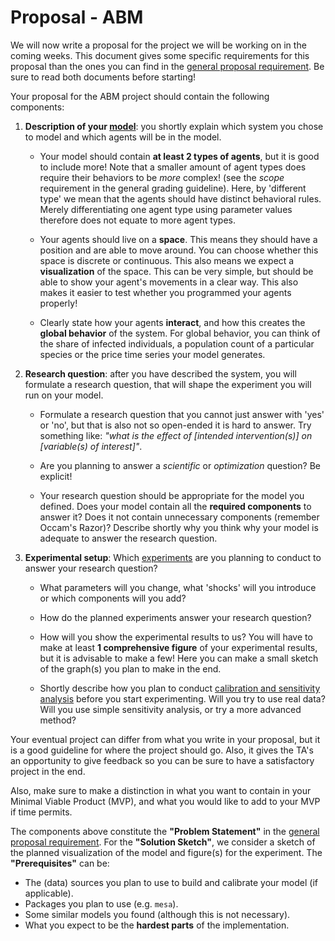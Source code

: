# Proposal - ABM

We will now write a proposal for the project we will be working on in the coming weeks. This document gives some specific requirements for this proposal than the ones you can find in the [general proposal requirement](https://project.proglab.nl/milestones/proposal). Be sure to read both documents before starting!

Your proposal for the ABM project should contain the following components:

1. **Description of your [model](https://project.proglab.nl/abm/model_theory/models)**: you shortly explain which system you chose to model and which agents will be in the model.

    * Your model should contain **at least 2 types of agents**, but it is good to include more! Note that a smaller amount of agent types does require their behaviors to be _more_ complex! (see the _scope_ requirement in the general grading guideline). Here, by 'different type' we mean that the agents should have distinct behavioral rules. Merely differentiating one agent type using parameter values therefore does not equate to more agent types.

    * Your agents should live on a **space**. This means they should have a position and are able to move around. You can choose whether this space is discrete or continuous. This also means we expect a  **visualization** of the space. This can be very simple, but should be able to show your agent's movements in a clear way. This also makes it easier to test whether you programmed your agents properly!

    * Clearly state how your agents **interact**, and how this creates the **global behavior** of the system. For global behavior, you can think of the share of infected individuals, a population count of a particular species or the price time series your model generates.

2. **Research question**: after you have described the system, you will formulate a research question, that will shape the experiment you will run on your model. 

    * Formulate a research question that you cannot just answer with 'yes' or 'no', but that is also not so open-ended it is hard to answer. Try something like: _"what is the effect of [intended intervention(s)] on [variable(s) of interest]"_.

    * Are you planning to answer a _scientific_ or _optimization_ question? Be explicit!

    * Your research question should be appropriate for the model you defined. Does your model contain all the **required components** to answer it? Does it not contain unnecessary components (remember Occam's Razor)? Describe shortly why you think why your model is adequate to answer the research question.

3. **Experimental setup**: Which [experiments](https://project.proglab.nl/abm/model_theory/experiments) are you planning to conduct to answer your research question?

    * What parameters will you change, what 'shocks' will you introduce or which components will you add? 
    
    * How do the planned experiments answer your research question?

    * How will you show the experimental results to us? You will have to make at least **1 comprehensive figure** of your experimental results, but it is advisable to make a few! Here you can make a small sketch of the graph(s) you plan to make in the end.

    * Shortly describe how you plan to conduct [calibration and sensitivity analysis]() before you start experimenting. Will you try to use real data? Will you use simple sensitivity analysis, or try a more advanced method?

Your eventual project can differ from what you write in your proposal, but it is a good guideline for where the project should go. Also, it gives the TA's an opportunity to give feedback so you can be sure to have a satisfactory project in the end. 

Also, make sure to make a distinction in what you want to contain in your Minimal Viable Product (MVP), and what you would like to add to your MVP if time permits. 

The components above constitute the **"Problem Statement"** in the [general proposal requirement](https://project.proglab.nl/milestones/proposal). For the **"Solution Sketch"**, we consider a sketch of the planned visualization of the model and figure(s) for the experiment. The **"Prerequisites"** can be:
    
* The (data) sources you plan to use to build and calibrate your model (if applicable).
* Packages you plan to use (e.g. `mesa`).
* Some similar models you found (although this is not necessary).
* What you expect to be the **hardest parts** of the implementation.